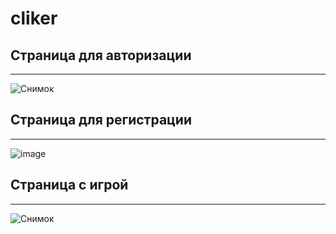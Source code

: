 # cliker
## Страница для авторизации
____
![Снимок](https://user-images.githubusercontent.com/90685778/173075396-18435cc7-1e2d-4662-95f3-ede2bd748c66.PNG)
## Страница для регистрации
____
![image](https://user-images.githubusercontent.com/90685778/173075858-f0137d27-08a9-4d33-9fcf-c601ad288225.png)
## Страница с игрой
____
![Снимок](https://user-images.githubusercontent.com/90685778/173076001-624d6609-5a47-4a31-8eb6-19a31cddcbc0.PNG)

